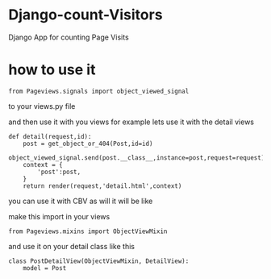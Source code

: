 # Django-count-Visitors
Django App for counting Page Visits

how to use it 
==============

`from Pageviews.signals import object_viewed_signal`

to your views.py file 

and then use it with you views for example lets use it with the detail views

```
def detail(request,id):
    post = get_object_or_404(Post,id=id)
    object_viewed_signal.send(post.__class__,instance=post,request=request)
    context = {
        'post':post,
    }
    return render(request,'detail.html',context)
```

you can use it with CBV as will it will be like 


make this import in your views

`from Pageviews.mixins import ObjectViewMixin`

and use it on your detail class like this 

```
class PostDetailView(ObjectViewMixin, DetailView):
    model = Post
```
